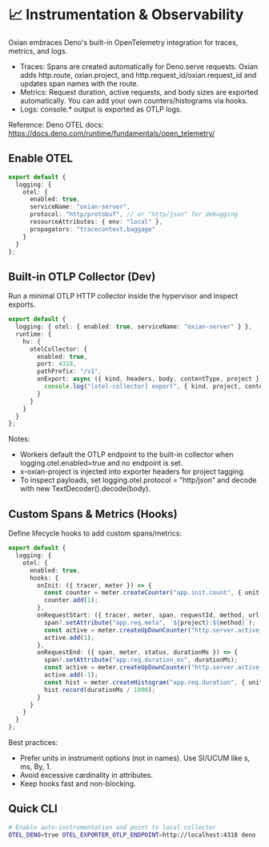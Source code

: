 # 📈 Instrumentation & Observability

Oxian embraces Deno's built-in OpenTelemetry integration for traces, metrics, and logs.

- Traces: Spans are created automatically for Deno.serve requests. Oxian adds http.route, oxian.project, and http.request_id/oxian.request_id and updates span names with the route.
- Metrics: Request duration, active requests, and body sizes are exported automatically. You can add your own counters/histograms via hooks.
- Logs: console.* output is exported as OTLP logs.

Reference: Deno OTEL docs: https://docs.deno.com/runtime/fundamentals/open_telemetry/

## Enable OTEL

```ts
export default {
  logging: {
    otel: {
      enabled: true,
      serviceName: "oxian-server",
      protocol: "http/protobuf", // or "http/json" for debugging
      resourceAttributes: { env: "local" },
      propagators: "tracecontext,baggage"
    }
  }
};
```

## Built-in OTLP Collector (Dev)

Run a minimal OTLP HTTP collector inside the hypervisor and inspect exports.

```ts
export default {
  logging: { otel: { enabled: true, serviceName: "oxian-server" } },
  runtime: {
    hv: {
      otelCollector: {
        enabled: true,
        port: 4318,
        pathPrefix: "/v1",
        onExport: async ({ kind, headers, body, contentType, project }) => {
          console.log("[otel-collector] export", { kind, project, contentType, bytes: body.byteLength });
        }
      }
    }
  }
};
```

Notes:
- Workers default the OTLP endpoint to the built-in collector when logging.otel.enabled=true and no endpoint is set.
- x-oxian-project is injected into exporter headers for project tagging.
- To inspect payloads, set logging.otel.protocol = "http/json" and decode with new TextDecoder().decode(body).

## Custom Spans & Metrics (Hooks)

Define lifecycle hooks to add custom spans/metrics:

```ts
export default {
  logging: {
    otel: {
      enabled: true,
      hooks: {
        onInit: ({ tracer, meter }) => {
          const counter = meter.createCounter("app.init.count", { unit: "1" });
          counter.add(1);
        },
        onRequestStart: ({ tracer, meter, span, requestId, method, url, project }) => {
          span?.setAttribute("app.req.meta", `${project}:${method}`);
          const active = meter.createUpDownCounter("http.server.active_requests", { unit: "1" });
          active.add(1);
        },
        onRequestEnd: ({ span, meter, status, durationMs }) => {
          span?.setAttribute("app.req.duration_ms", durationMs);
          const active = meter.createUpDownCounter("http.server.active_requests", { unit: "1" });
          active.add(-1);
          const hist = meter.createHistogram("app.req.duration", { unit: "s" });
          hist.record(durationMs / 1000);
        }
      }
    }
  }
};
```

Best practices:
- Prefer units in instrument options (not in names). Use SI/UCUM like s, ms, By, 1.
- Avoid excessive cardinality in attributes.
- Keep hooks fast and non-blocking.

## Quick CLI

```bash
# Enable auto-instrumentation and point to local collector
OTEL_DENO=true OTEL_EXPORTER_OTLP_ENDPOINT=http://localhost:4318 deno -A jsr:@oxian/oxian-js
```
